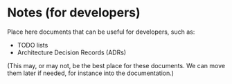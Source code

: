 # Notes (for developers)

Place here documents that can be useful for developers, such as:

- TODO lists
- Architecture Decision Records (ADRs)

(This may, or may not, be the best place for these documents. We can move them later if needed, for instance into the documentation.)
